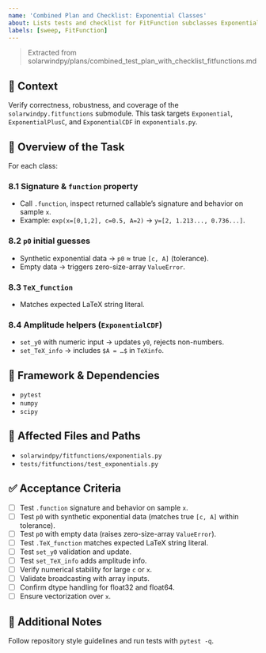 ```yaml
---
name: 'Combined Plan and Checklist: Exponential Classes'
about: Lists tests and checklist for FitFunction subclasses Exponential, ExponentialPlusC, and ExponentialCDF in exponentials.py.
labels: [sweep, FitFunction]
---
```


> Extracted from solarwindpy/plans/combined_test_plan_with_checklist_fitfunctions.md

## 🧠 Context

Verify correctness, robustness, and coverage of the `solarwindpy.fitfunctions`
submodule. This task targets `Exponential`, `ExponentialPlusC`, and
`ExponentialCDF` in `exponentials.py`.

## 🎯 Overview of the Task

For each class:

### 8.1 Signature & `function` property

- Call `.function`, inspect returned callable’s signature and behavior on sample `x`.
- Example: `exp(x=[0,1,2], c=0.5, A=2)` → `y=[2, 1.213..., 0.736...]`.

### 8.2 `p0` initial guesses

- Synthetic exponential data → `p0` ≈ true `[c, A]` (tolerance).
- Empty data → triggers zero-size-array `ValueError`.

### 8.3 `TeX_function`

- Matches expected LaTeX string literal.

### 8.4 Amplitude helpers (`ExponentialCDF`)

- `set_y0` with numeric input → updates `y0`, rejects non-numbers.
- `set_TeX_info` → includes `$A = …$` in `TeXinfo`.

## 🔧 Framework & Dependencies

- `pytest`
- `numpy`
- `scipy`

## 📂 Affected Files and Paths

- `solarwindpy/fitfunctions/exponentials.py`
- `tests/fitfunctions/test_exponentials.py`

## ✅ Acceptance Criteria

- [ ] Test `.function` signature and behavior on sample `x`.
- [ ] Test `p0` with synthetic exponential data (matches true `[c, A]` within tolerance).
- [ ] Test `p0` with empty data (raises zero-size-array `ValueError`).
- [ ] Test `.TeX_function` matches expected LaTeX string literal.
- [ ] Test `set_y0` validation and update.
- [ ] Test `set_TeX_info` adds amplitude info.
- [ ] Verify numerical stability for large `c` or `x`.
- [ ] Validate broadcasting with array inputs.
- [ ] Confirm dtype handling for float32 and float64.
- [ ] Ensure vectorization over `x`.

## 💬 Additional Notes

Follow repository style guidelines and run tests with `pytest -q`.
